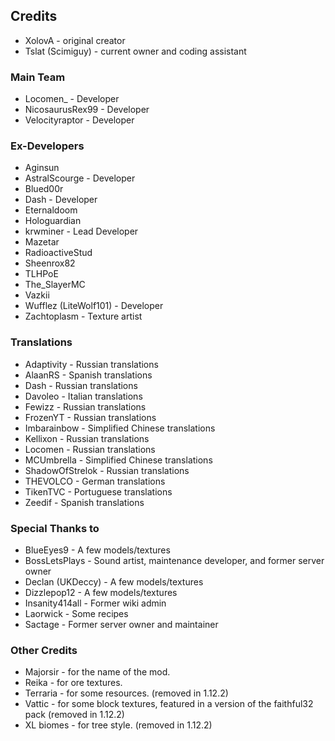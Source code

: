 ## Credits
* XolovA - original creator
* Tslat (Scimiguy) - current owner and coding assistant

### Main Team
* Locomen_ - Developer
* NicosaurusRex99 - Developer
* Velocityraptor - Developer

### Ex-Developers
* Aginsun
* AstralScourge - Developer
* Blued00r
* Dash - Developer
* Eternaldoom
* Hologuardian
* krwminer - Lead Developer
* Mazetar
* RadioactiveStud
* Sheenrox82
* TLHPoE
* The_SlayerMC
* Vazkii
* Wufflez (LiteWolf101) - Developer
* Zachtoplasm - Texture artist

### Translations
* Adaptivity - Russian translations
* AlaanRS - Spanish translations
* Dash - Russian translations
* Davoleo - Italian translations
* Fewizz - Russian translations
* FrozenYT - Russian translations
* Imbarainbow - Simplified Chinese translations
* Kellixon - Russian translations
* Locomen - Russian translations
* MCUmbrella - Simplified Chinese translations
* ShadowOfStrelok - Russian translations
* THEVOLCO - German translations
* TikenTVC - Portuguese translations
* Zeedif - Spanish translations

### Special Thanks to
* BlueEyes9 - A few models/textures
* BossLetsPlays - Sound artist, maintenance developer, and former server owner
* Declan (UKDeccy) - A few models/textures
* Dizzlepop12 - A few models/textures
* Insanity414all - Former wiki admin
* Laorwick - Some recipes
* Sactage - Former server owner and maintainer

### Other Credits
* Majorsir - for the name of the mod.
* Reika - for ore textures.
* Terraria - for some resources. (removed in 1.12.2)
* Vattic - for some block textures, featured in a version of the faithful32 pack (removed in 1.12.2)
* XL biomes - for tree style. (removed in 1.12.2)
